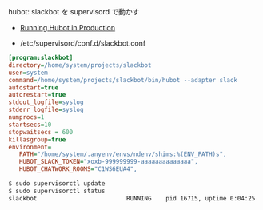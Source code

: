 hubot: slackbot を supervisord で動かす

- [Running Hubot in Production](http://www.forest-technologies.co.uk/blog/running-hubot-in-production)

- /etc/supervisord/conf.d/slackbot.conf

~~~ini
[program:slackbot]
directory=/home/system/projects/slackbot
user=system
command=/home/system/projects/slackbot/bin/hubot --adapter slack
autostart=true
autorestart=true
stdout_logfile=syslog
stderr_logfile=syslog
numprocs=1
startsecs=10
stopwaitsecs = 600
killasgroup=true    
environment=
   PATH="/home/system/.anyenv/envs/ndenv/shims:%(ENV_PATH)s",
   HUBOT_SLACK_TOKEN="xoxb-999999999-aaaaaaaaaaaaaa",
   HUBOT_CHATWORK_ROOMS="C1WS6EUA4",
~~~

~~~bash
$ sudo supervisorctl update
$ sudo supervisorctl status
slackbot                         RUNNING    pid 16715, uptime 0:04:25
~~~
